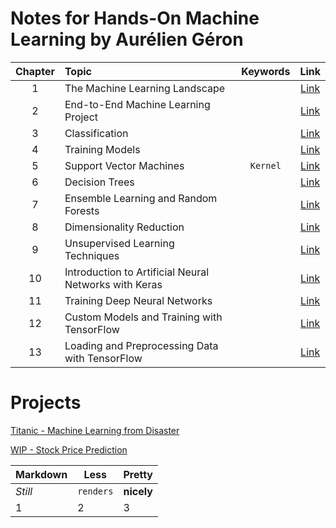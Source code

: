 # Notes for Hands-On Machine Learning by Aurélien Géron

Chapter   | Topic | Keywords | Link
:---: | :--- | :---: | :---:
1 | The Machine Learning Landscape | | [Link](Hands-On%20Machine%20Learning/01_The_Machine_Learning_Landscape.ipynb)
2 | End-to-End Machine Learning Project | | [Link](Hands-On%20Machine%20Learning/02_End_to_End_Machine_Learning_Project.ipynb)
3 | Classification | | [Link](Hands-On%20Machine%20Learning/03_Classification.ipynb)
4 | Training Models | | [Link](Hands-On%20Machine%20Learning/04_Training_Models.ipynb)
5 | Support Vector Machines | `Kernel` | [Link](Hands-On%20Machine%20Learning/05_Support_Vector_Machines.ipynb)
6 | Decision Trees | | [Link](Hands-On%20Machine%20Learning/06_Decision_Trees.ipynb)
7 | Ensemble Learning and Random Forests | | [Link](Hands-On%20Machine%20Learning/07_Ensemble_Learning_and_Random_Forests.ipynb)
8 | Dimensionality Reduction | | [Link](Hands-On%20Machine%20Learning/08_Dimensionality_Reduction.ipynb)
9 | Unsupervised Learning Techniques | | [Link](Hands-On%20Machine%20Learning/09_Unsupervised_Learning_Techniques.ipynb)
10 | Introduction to Artificial Neural Networks with Keras | | [Link](Hands-On%20Machine%20Learning/10_Introduction_to_Artificial_Neural_Networks_with_Keras.ipynb)
11 | Training Deep Neural Networks | | [Link](Hands-On%20Machine%20Learning/11_Training_Deep_Neural_Networks.ipynb)
12 | Custom Models and Training with TensorFlow | | [Link](Hands-On%20Machine%20Learning/12_Custom_Models_and_Training_with_TensorFlow.ipynb)
13 | Loading and Preprocessing Data with TensorFlow | | [Link](Hands-On%20Machine%20Learning/13_Loading_and_Preprocessing_Data_with_TensorFlow.ipynb)

# Projects
[Titanic - Machine Learning from Disaster](Projects/Titanic)

[WIP - Stock Price Prediction](Projects/Stock%20Price%20Prediction)





Markdown | Less | Pretty
--- | --- | ---
*Still* | `renders` | **nicely**
1 | 2 | 3
